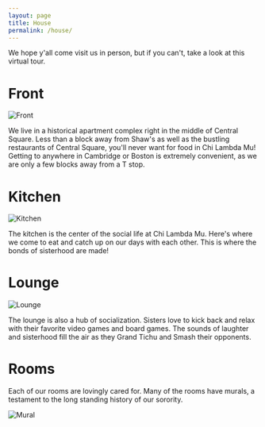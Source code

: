 ```yaml
---
layout: page
title: House
permalink: /house/
---
```

We hope y'all come visit us in person, but if you can't, take a look at this virtual tour.

Front
====
![Front](https://housing.mit.edu/sites/default/files/housing/undergrad/lightbox/2012_07_Random_004.jpg)

We live in a historical apartment complex right in the middle of Central Square. Less than a block away from Shaw's as well as the bustling restaurants of Central Square, you'll never want for food in Chi Lambda Mu! Getting to anywhere in Cambridge or Boston is extremely convenient, as we are only a few blocks away from a T stop. 

Kitchen
====
![Kitchen](http://i2.wp.com/random-hall.mit.edu/blog/wp-content/uploads/2012/02/2015-03-17-17.27.13.jpg)

The kitchen is the center of the social life at Chi Lambda Mu. Here's where we come to eat and catch up on our days with each other. This is where the bonds of sisterhood are made!

Lounge
====
![Lounge](http://i1.wp.com/random-hall.mit.edu/blog/wp-content/uploads/2012/02/2015-03-19-22.51.33.jpg)

The lounge is also a hub of socialization. Sisters love to kick back and relax with their favorite video games and board games. The sounds of laughter and sisterhood fill the air as they Grand Tichu and Smash their opponents.

Rooms
====
Each of our rooms are lovingly cared for. Many of the rooms have murals, a testament to the long standing history of our sorority.

![Mural](http://i2.wp.com/farm4.static.flickr.com/3062/2779576065_2c4c9b1492.jpg?w=550)
